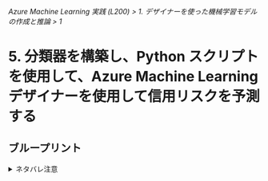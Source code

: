 ###### Azure Machine Learning 実践 (L200) > 1. デザイナーを使った機械学習モデルの作成と推論 > 1

# 5. 分類器を構築し、Python スクリプトを使用して、Azure Machine Learning デザイナーを使用して信用リスクを予測する

## ブループリント

<details>
<summary>ネタバレ注意</summary>
<img src="https://github.com/k14i-Azure/MachineLearningDesigner_ja-jp/raw/master/articles/samples/media/binary-classification-python-credit-prediction/graph.png">
</details>